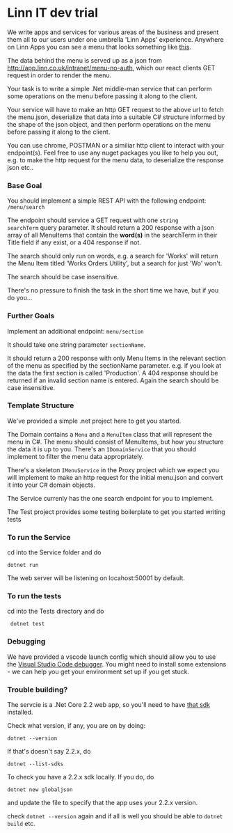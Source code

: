 # Linn IT dev trial

We write apps and services for various areas of the business and present them all to our users under one umbrella 'Linn Apps' experience. Anywhere on Linn Apps you can see a menu that looks something like <a href="https://linn.github.io/react-components-library/?path=/story/components-navigation--default">this</a>.

The data behind the menu is served up as a json from http://app.linn.co.uk/intranet/menu-no-auth, which our react clients GET request in order to render the menu.

Your task is to write a simple .Net middle-man service that can perform some operations on the menu before passing it along to the client.

Your service will have to make an http GET request to the above url to fetch the menu.json, deserialize that data into a suitable C# structure informed by the shape of the json object, and then perform operations on the menu before passing it along to the client. 

You can use chrome, POSTMAN or a similiar http client to interact with your endpoint(s).
Feel free to use any nuget packages you like to help you out, e.g. to make the http request for the menu data, to deserialize the response json etc..

### Base Goal
You should implement a simple REST API with the following endpoint:  <code>/menu/search</code>

The endpoint should service a GET request with one <code>string searchTerm</code> query parameter. It should return a 200 response with a json array of all MenuItems that contain the <strong>word(s)</strong> in the searchTerm in their Title field if any exist, or a 404 response if not. 

The search should only run on words, e.g. a search for 'Works' will return the Menu Item titled 'Works Orders Utility', but a search for just 'Wo' won't.

The search should be case insensitive.

There's no pressure to finish the task in the short time we have, but if you do you...

### Further Goals
Implement an additional endpoint: <code>menu/section</code>

It should take one string parameter <code>sectionName</code>. 

It should return a 200 response with only Menu Items in the relevant section of the menu as specified by the sectionName parameter. e.g. if you look at the data the first section is called 'Production'. A 404 response should be returned if an invalid section name is entered. Again the search should be case insensitive.

### Template Structure
We've provided a simple .net project here to get you started. 

The Domain contains a <code>Menu</code> and a <code>MenuItem</code> class that will represent the menu in C#. The menu should consist of MenuItems, but how you structure the data it is up to you. There's an <code>IDomainService</code> that you should implement to filter the menu data appropriately.

There's a skeleton <code>IMenuService</code> in the Proxy project which we expect you will implement to make an http request for the initial menu.json and convert it into your C# domain objects.

The Service currenly has the one search endpoint for you to implement.

The Test project provides some testing boilerplate to get you started writing tests

### To run the Service
cd into the Service folder and do 

<code>dotnet run</code>

The web server will be listening on locahost:50001 by default.

### To run the tests
cd into the Tests directory and do 

<code> dotnet test </code>

### Debugging
We have provided a vscode launch config which should allow you to use the <a href="https://code.visualstudio.com/docs/editor/debugging">Visual Studio Code debugger</a>. You might need to install some extensions - we can help you get your environment set up if you get stuck.



### Trouble building?
The servcie is a .Net Core 2.2 web app, so you'll need to have <a href="https://dotnet.microsoft.com/download/dotnet/2.2">that sdk</a> installed.

Check what version, if any, you are on by doing:

<code>dotnet --version</code>

If that's doesn't say 2.2.x, do

<code>dotnet --list-sdks</code>

To check you have a 2.2.x sdk locally. If you do, do

<code>dotnet new globaljson</code>

and update the file to specify that the app uses your 2.2.x version.

check <code>dotnet --version</code> again and if all is well you should be able to <code>dotnet build</code> etc.

